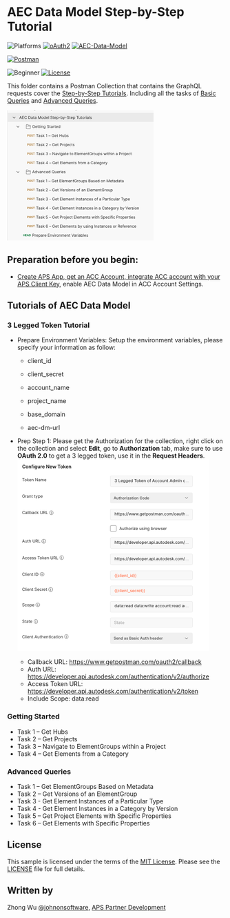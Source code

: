 # AEC Data Model Step-by-Step Tutorial

![Platforms](https://img.shields.io/badge/Web-Windows|MacOS-lightgray.svg)
[![oAuth2](https://img.shields.io/badge/Authentication-v2-green.svg)](http://developer.autodesk.com/)
[![AEC-Data-Model](https://img.shields.io/badge/AEC%20Data%20Model-V1-green.svg)](http://developer.autodesk.com/)

[![Postman](https://img.shields.io/badge/Postman-v7-orange.svg)](https://www.getpostman.com/)

![Beginner](https://img.shields.io/badge/Level-Beginner-green.svg)
[![License](https://img.shields.io/:license-MIT-blue.svg)](http://opensource.org/licenses/MIT)

This folder contains a Postman Collection that contains the GraphQL requests cover the [Step-by-Step Tutorials](https://aps.autodesk.com/en/docs/aecdatamodel/v1/tutorials/). Including all the tasks of [Basic Queries](https://aps.autodesk.com/en/docs/aecdatamodel/v1/tutorials/tutorial01/) and [Advanced Queries](https://aps.autodesk.com/en/docs/aecdatamodel/v1/tutorials/tutorial02/).

![Collection](resource/collection.png)


## Preparation before you begin:
- [Create APS App, get an ACC Account, integrate ACC account with your APS Client Key](https://forge.autodesk.com/en/docs/bim360/v1/tutorials/getting-started/get-access-to-account/), enable AEC Data Model in ACC Account Settings.


## Tutorials of AEC Data Model
### 3 Legged Token Tutorial
- Prepare Environment Variables: Setup the environment variables, please specify your information as follow:
    - client_id
    - client_secret
    - account_name
    - project_name

    - base_domain
    - aec-dm-url

- Prep Step 1: Please get the Authorization for the collection, right click on the collection and select **Edit**, go to **Authorization** tab, make sure to use **OAuth 2.0** to get a 3 legged token, use it in the **Request Headers**.
![3leggedToken](resource/3leggedToken.png)
    - Callback URL: https://www.getpostman.com/oauth2/callback
    - Auth URL: https://developer.api.autodesk.com/authentication/v2/authorize 
    - Access Token URL: https://developer.api.autodesk.com/authentication/v2/token
    - Include Scope: data:read
### Getting Started
- Task 1 – Get Hubs
- Task 2 – Get Projects
- Task 3 – Navigate to ElementGroups within a Project
- Task 4 – Get Elements from a Category

### Advanced Queries
- Task 1 – Get ElementGroups Based on Metadata
- Task 2 – Get Versions of an ElementGroup
- Task 3 - Get Element Instances of a Particular Type
- Task 4 - Get Element Instances in a Category by Version
- Task 5 – Get Project Elements with Specific Properties
- Task 6 – Get Elements with Specific Properties


## License
This sample is licensed under the terms of the [MIT License](http://opensource.org/licenses/MIT). Please see the [LICENSE](LICENSE) file for full details.

## Written by
Zhong Wu [@johnonsoftware](https://twitter.com/johnonsoftware), [APS Partner Development](http://forge.autodesk.com)

